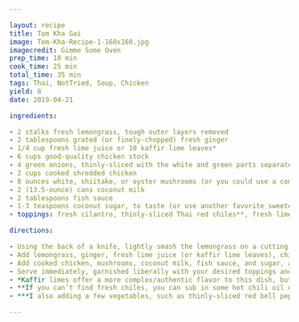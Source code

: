```yaml
---

layout: recipe
title: Tom Kha Gai
image: Tom-Kha-Recipe-1-160x160.jpg
imagecredit: Gimme Some Oven
prep_time: 10 min
cook_time: 25 min
total_time: 35 min
tags: Thai, NotTried, Soup, Chicken
yield: 8 
date: 2019-04-21

ingredients:

- 2 stalks fresh lemongrass, tough outer layers removed
- 2 tablespoons grated (or finely-chopped) fresh ginger
- 1/4 cup fresh lime juice or 10 kaffir lime leaves*
- 6 cups good-quality chicken stock
- 4 green onions, thinly-sliced with the white and green parts separated
- 2 cups cooked shredded chicken
- 8 ounces white, shiitake, or oyster mushrooms (or you could use a combination of your favorites), sliced
- 2 (13.5-ounce) cans coconut milk
- 2 tablespoons fish sauce
- 1-3 teaspoons coconut sugar, to taste (or use another favorite sweetener)
- toppings: fresh cilantro, thinly-sliced Thai red chiles**, fresh lime wedges, etc.

directions:

- Using the back of a knife, lightly smash the lemongrass on a cutting board.  Cut the lemongrass into 1-inch pieces, and add to a large stockpot.
- Add lemongrass, ginger, fresh lime juice (or kaffir lime leaves), chicken broth, and the white parts of the green onions to the stockpot, and stir to combine.  Bring to a boil over high heat.  Then reduce heat to medium-low and simmer for 10 minutes, stirring occasionally.  Strain out the broth and discard the solids, then return the broth to the stockpot.
- Add cooked chicken, mushrooms, coconut milk, fish sauce, and sugar, and stir to combine.  Increase heat to medium-high until it reaches a simmer, then continue cooking for 1-2 more minutes until the mushrooms are cooked and softened, stirring occasionally.  Taste and season with salt and pepper, if needed.
- Serve immediately, garnished liberally with your desired toppings and the green parts of the green onions.
- *Kaffir limes offer a more complex/authentic flavor to this dish, but can be hard to find.  So if they’re unavailable at your local store, feel free to just use fresh lime juice.
- **If you can’t find fresh chiles, you can sub in some hot chili oil or sriracha, or even some crushed red chile flakes.
- ***I also adding a few vegetables, such as thinly-sliced red bell peppers and split peas, to this soup for extra color and nutrition.  If you’d like to add these, just add them along with the chicken/mushrooms/etc., and let the soup continue to simmer until they’re cooked through.

---
```

